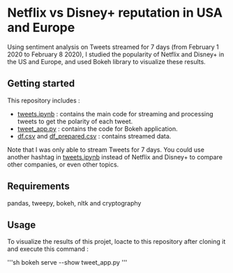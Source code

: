 # Netflix vs Disney+ reputation in USA and Europe

Using sentiment analysis on Tweets streamed for 7 days (from February 1 2020 to February 8 2020), I studied the popularity of Netflix and Disney+ in the US and Europe, and used Bokeh library to visualize these results. 

## Getting started

This repository includes :

* [tweets.ipynb](https://github.com/Altimis/Video-streaming-services-popularity-in-USA-and-Europe-using-sentiment-analysis-on-Tweets/blob/master/tweets.ipynb) : contains the main code for streaming and processing tweets to get the polarity of each tweet. 
* [tweet_app.py](https://github.com/Altimis/Video-streaming-services-popularity-in-USA-and-Europe-using-sentiment-analysis-on-Tweets/blob/master/tweet_app.py) : contains the code for Bokeh application.
* [df.csv](https://github.com/Altimis/Video-streaming-services-popularity-in-USA-and-Europe-using-sentiment-analysis-on-Tweets/blob/master/df.csv) and [df_prepared.csv](https://github.com/Altimis/Video-streaming-services-popularity-in-USA-and-Europe-using-sentiment-analysis-on-Tweets/blob/master/df_prepared.csv) : contains streamed data.

Note that I was only able to stream Tweets for 7 days. You could use another hashtag in [tweets.ipynb](https://github.com/Altimis/Video-streaming-services-popularity-in-USA-and-Europe-using-sentiment-analysis-on-Tweets/blob/master/tweets.ipynb) instead of Netflix and Disney+ to compare other companies, or even other topics. 

## Requirements

pandas, tweepy, bokeh, nltk and cryptography

## Usage 

To visualize the results of this projet, loacte to this repository after cloning it and execute this command : 

'''sh
bokeh serve --show tweet_app.py
'''
